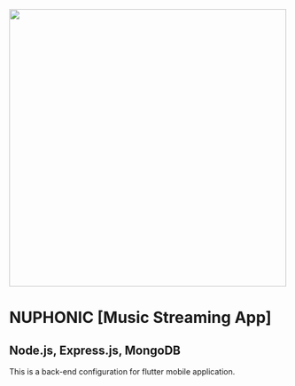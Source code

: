 <img align="center" width="500" src="https://i.imgur.com/2rXrA7Q.png"/>

# NUPHONIC [Music Streaming App]
## Node.js, Express.js, MongoDB
This is a back-end configuration for flutter mobile application.
